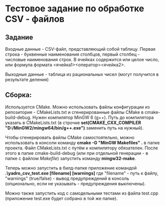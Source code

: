 # Тестовое задание по обработке CSV - файлов 
## Задание
Входные данные - CSV-файл, представляющий собой таблицу. Первая строка - буквенные наименования столбцов, первый столбец - числовые наименования строк. В ячейках содержится или целое число, или формула формата <ячейка1><оператор><ячейка2>.

Выходные данные - таблица из рациональных чисел (могут получится в результате деления)

## Сборка: 
Используется CMake. Можно использовать файлы конфигурации из репозитория - CMakeLists.txt и сгенерированные файлы CMake в cmake-build-debug. Нужен компилятор MinGW 6 (g++). Путь до компилятора указать в CMakeLists.txt (в строчке **set(CMAKE_CXX_COMPILER "D:/MinGW2/mingw64/bin/g++.exe")** заменить путь на нужный).

Чтобы сгенерировать файлы CMake самостоятельно, можно использовать в консоли команду **cmake -G "MinGW Makefiles" .** в папке проекта. Файл CMakeLists.txt с путём к компилятору обязателен. 
После этого в папке cmake-build-debug (или при отдельной генерации - в папке с файлом *Makefile*) запустить команду **mingw32-make**. 

Теперь можно запустить в билд-папке приложение командой **.\yadro_csv_test.exe [filename] [warnings]** где "filename" - путь к файлу, "warnings" (true/false) - вывод предупреждений в консоль (опционально, если не указывать - предупреждения выключены). 

Можно также запустить код с самодельными тестами из файла test.cpp (приложение test.exe будет собрано в той же папке).
